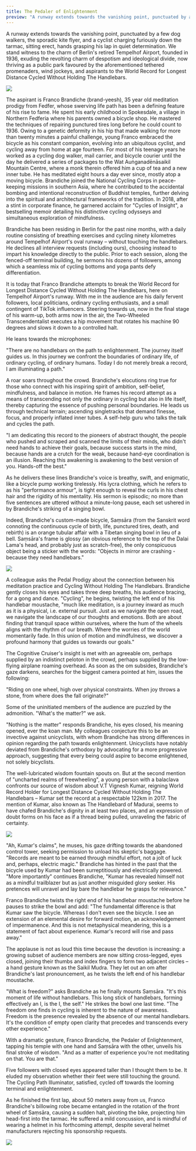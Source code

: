 ```yaml
---
title: The Pedaler of Enlightenment
preview: "A runway extends towards the vanishing point, punctuated by a few dog walkers, the sporadic kite flyer, and a cyclist charging furiously down the tarmac, sitting erect, hands grasping his lap in quiet determination. We stand witness to..."
---
```

A runway extends towards the vanishing point, punctuated by a few dog walkers, the sporadic kite flyer, and a cyclist charging furiously down the tarmac, sitting erect, hands grasping his lap in quiet determination. We stand witness to the charm of Berlin's retired Tempelhof Airport, founded in 1936, exuding the revolting charm of despotism and ideological divide, now thriving as a public park favoured by the aforementioned tethered promenaders, wind jockeys, and aspirants to the World Record for Longest Distance Cycled Without Holding The Handlebars.

![](/assets/images/stories/pedaler-of-enlightenment_5.png)

The aspirant is Franco Brandiche (brand-yeesh), 35 year old meditation prodigy from Fedfer, whose swerving life path has been a defining feature of his rise to fame. He spent his early childhood in Spokesdale, a village in Northern Fedferia where his parents owned a bicycle shop. He mastered the techniques of repairing punctured tires long before he could count to 1936. Owing to a genetic deformity in his hip that made walking for more than twenty minutes a painful challenge, young Franco embraced the bicycle as his constant companion, evolving into an ubiquitous cyclist, and cycling away from home at age fourteen. For most of his teenage years he worked as a cycling dog walker, mail carrier, and bicycle courier until the day he delivered a series of packages to the Wat Auṅganadēnāsaikil Mountain Centre, where a monk therein offered him a cup of tea and a new inner tube. He has meditated eight hours a day ever since, mostly atop a moving bicycle. Brandiche joined the National Cycling Corps in peace-keeping missions in southern Asia, where he contributed to the accidental bombing and intentional reconstruction of Buddhist temples, further delving into the spiritual and architectural frameworks of the tradition. In 2018, after a stint in corporate finance, he garnered acclaim for "Cycles of Insight", a bestselling memoir detailing his distinctive cycling odysseys and simultaneous exploration of mindfulness.

Brandiche has been residing in Berlin for the past nine months, with a daily routine consisting of breathing exercises and cycling ninety kilometres around Tempelhof Airport's oval runway – without touching the handlebars. He declines all interview requests (including ours), choosing instead to impart his knowledge directly to the public. Prior to each session, along the fenced-off terminal building, he sermons his dozens of followers, among which a seamless mix of cycling bottoms and yoga pants defy differentiation.

It is today that Franco Brandiche attempts to break the World Record for Longest Distance Cycled Without Holding The Handlebars, here on Tempelhof Airport's runway. With me in the audience are his daily fervent followers, local politicians, ordinary cycling enthusiasts, and a small contingent of TikTok influencers. Steering towards us, now in the final stage of his warm-up, both arms now in the air, the Two-Wheeled Transcendentalist executes a hip movement that rotates his machine 90 degrees and slows it down to a controlled halt.

He leans towards the microphones:

"There are no handlebars on the path to enlightenment. The journey itself guides us. In this journey we confront the boundaries of ordinary life, of ordinary cycling, of ordinary humans. Today I do not merely break a record, I am illuminating a path."

A roar soars throughout the crowd. Brandiche's elocutions ring true for those who connect with his inspiring spirit of ambition, self-belief, mindfulness, and balance in motion. He frames his record attempt as a means of transcending not only the ordinary in cycling but also in life itself, thereby capturing the essence of pushing personal boundaries. He leads us through technical terrain; ascending singletracks that demand finesse, focus, and properly inflated inner tubes. A self-help guru who talks the talk and cycles the path. 

"I am dedicating this record to the pioneers of abstract thought, the people who pushed and scraped and scanned the limits of their minds, who didn't need hands to achieve their goals, because success starts in the mind, because hands are a crutch for the weak, because hand-eye coordination is an illusion. Reaching this awakening is awakening to the best version of you. Hands-off the best."

As he delivers these lines Brandiche's voice is breathy, swift, and enigmatic, like a bicycle pump working tirelessly. His lycra clothing, which he refers to as his "performance armour", is tight enough to reveal the curls in his chest hair and the rigidity of his mentality. His sermon is episodic; no more than five sentences are uttered without a minute-long pause, each set ushered in by Brandiche's striking of a singing bowl.

Indeed, Brandiche's custom-made bicycle, Saṃsāra (from the Sanskrit word connoting the continuous cycle of birth, life, punctured tires, death, and rebirth) is an orange tubular affair with a Tibetan singing bowl in lieu of a bell. Saṃsāra's frame is glossy (an obvious reference to the top of the Dalai Lama's head, and probably just as scratch-free), the only conspicuous object being a sticker with the words: "Objects in mirror are crashing - because they need handlebars."

![](/assets/images/stories/pedaler-of-enlightenment_2.png)

A colleague asks the Pedal Prodigy about the connection between his meditation practice and Cycling Without Holding The Handlebars. Brandiche gently closes his eyes and takes three deep breaths, his audience bracing, for a gong and dance. "Cycling", he begins, twisting the left end of his handlebar moustache, "much like meditation, is a journey inward as much as it is a physical, i.e. external pursuit. Just as we navigate the open road, we navigate the landscape of our thoughts and emotions. Both are about finding that tranquil space within ourselves, where the hum of the wheels aligns with the rhythm of our breath. Where the worries of the world momentarily fade. In this union of motion and mindfulness, we discover a profound harmony that guides us towards our goals." 

The Cognitive Cruiser's insight is met with an agreeable om, perhaps supplied by an indistinct peloton in the crowd, perhaps supplied by the low-flying airplane roaming overhead. As soon as the om subsides, Brandiche's gaze darkens, searches for the biggest camera pointed at him, issues the following:

"Riding on one wheel, high over physical constraints. When joy throws a stone, from where does the fall originate?"

Some of the uninitiated members of the audience are puzzled by the admonition. "What's the matter?" we ask.

"Nothing is the matter" responds Brandiche, his eyes closed, his meaning opened, ever the koan man. My colleagues conjecture this to be an invective against unicyclists, with whom Brandiche has strong differences in opinion regarding the path towards enlightenment. Unicyclists have notably deviated from Brandiche's orthodoxy by advocating for a more progressive approach, suggesting that every being could aspire to become enlightened, not solely bicyclists.

The well-lubricated wisdom fountain spouts on. But at the second mention of "uncharted realms of freewheeling", a young person with a balaclava confronts our source of wisdom about V.T Vignesh Kumar, reigning World Record Holder for Longest Distance Cycled Without Holding The Handlebars – Kumar set the record at a respectable 122km in 2017. The mention of Kumar, also known as The Handlebard of Madurai, seems to have chafed Brandiche's dignity in at least two places, and an expression of doubt forms on his face as if a thread being pulled, unraveling the fabric of certainty.

![](/assets/images/stories/pedaler-of-enlightenment_3.png)

"Ah, Kumar's claims", he muses, his gaze drifting towards the abandoned control tower, seeking permission to unload his skeptic's baggage. "Records are meant to be earned through mindful effort, not a jolt of luck and, perhaps, electric magic." Brandiche has hinted in the past that the bicycle used by Kumar had been surreptitiously and electrically powered. "More importantly" continues Brandiche, "Kumar has revealed himself not as a mindful trailblazer but as just another misguided glory seeker. His pretences will unravel and lay bare the handlebar he grasps for relevance."

Franco Brandiche twists the right end of his handlebar moustache before he pauses to strike the bowl and add: "The fundamental difference is that Kumar saw the bicycle. Whereas I don't even see the bicycle. I see an extension of an elemental desire for forward motion, an acknowledgement of impermanence. And this is not metaphysical meandering, this is a statement of fact about experience. Kumar's record will rise and pass away."

The applause is not as loud this time because the devotion is increasing: a growing subset of audience members are now sitting cross-legged, eyes closed, joining their thumbs and index fingers to form two adjacent circles – a hand gesture known as the Saikil Mudra. They let out an om after Brandiche's last pronouncement, as he twists the left end of his handlebar moustache.

"What is freedom?" asks Brandiche as he finally mounts Saṃsāra. "It's this moment of life without handlebars. This long stick of handlebars, forming effectively an I, is the I, the self." He strikes the bowl one last time. "The freedom one finds in cycling is inherent to the nature of awareness. Freedom is the presence revealed by the absence of our mental handlebars. It's the condition of empty open clarity that precedes and transcends every other experience." 

With a dramatic gesture, Franco Brandiche, the Pedaler of Enlightenment, tapping his temple with one hand and Saṃsāra with the other, unveils his final stroke of wisdom. "And as a matter of experience you’re not meditating on that. You are that."

Five followers with closed eyes appeared taller than I thought them to be. It eluded my observation whether their feet were still touching the ground. The Cycling Path Illuminator, satisfied, cycled off towards the looming terminal and enlightenment.

As he finished the first lap, about 50 meters away from us, Franco Brandiche's billowing robe became entangled in the rotation of the front wheel of Saṃsāra, causing a sudden halt, pivoting the bike, projecting him head-first into the tarmac. He suffered a mild concussion, and is mindful of wearing a helmet in his forthcoming attempt, despite several helmet manufacturers rejecting his sponsorship requests.

![](/assets/images/stories/pedaler-of-enlightenment_1.png)